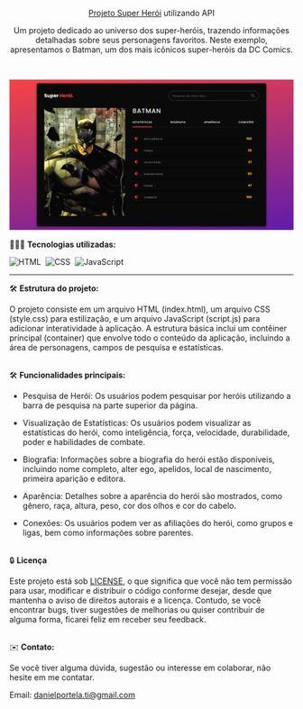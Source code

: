 <div align="center">

<a href="https://apisuperhero.netlify.app/">Projeto Super Herói</a> utilizando API

<p>Um projeto dedicado ao universo dos super-heróis, trazendo informações detalhadas sobre seus personagens favoritos. Neste exemplo, apresentamos o Batman, um dos mais icônicos super-heróis da DC Comics.</p> 
</div>

![alt text](readme-images/preview.jpg)

👨🏼‍💻 <b>Tecnologias utilizadas:</b>

![HTML](https://img.shields.io/badge/-HTML-0D1117?style=for-the-badge&logo=html5&labelColor=0D1117)&nbsp;
![CSS](https://img.shields.io/badge/-CSS-0D1117?style=for-the-badge&logo=CSS3&logoColor=blue&labelColor=0D1117)&nbsp;
![JavaScript](https://img.shields.io/badge/-javascript-0D1117?style=for-the-badge&logo=javascript&logoColor=yellow&labelColor=0D1117)&nbsp;<hr>

🛠️ <b>Estrutura do projeto:</b>

O projeto consiste em um arquivo HTML (index.html), um arquivo CSS (style.css) para estilização, e um arquivo JavaScript (script.js) para adicionar interatividade à aplicação. A estrutura básica inclui um contêiner principal (container) que envolve todo o conteúdo da aplicação, incluindo a área de personagens, campos de pesquisa e estatísticas.<br><br>

🛠️ <b>Funcionalidades principais:</b>

- Pesquisa de Herói: Os usuários podem pesquisar por heróis utilizando a barra de pesquisa na parte superior da página.

- Visualização de Estatísticas: Os usuários podem visualizar as estatísticas do herói, como inteligência, força, velocidade, durabilidade, poder e habilidades de combate.

- Biografia: Informações sobre a biografia do herói estão disponíveis, incluindo nome completo, alter ego, apelidos, local de nascimento, primeira aparição e editora.

- Aparência: Detalhes sobre a aparência do herói são mostrados, como gênero, raça, altura, peso, cor dos olhos e cor do cabelo.

- Conexões: Os usuários podem ver as afiliações do herói, como grupos e ligas, bem como informações sobre parentes.<br><br>


🔒 <b>Licença</b>

Este projeto está sob [LICENSE](LICENSE), o que significa que você não tem permissão para usar, modificar e distribuir o código conforme desejar, desde que mantenha o aviso de direitos autorais e a licença. Contudo, se você encontrar bugs, tiver sugestões de melhorias ou quiser contribuir de alguma forma, ficarei feliz em receber seu feedback.<br><br>

✉️ <b>Contato:</b>

Se você tiver alguma dúvida, sugestão ou interesse em colaborar, não hesite em me contatar.

Email: <a href="mailto:danielportela.ti@gmail.com"> danielportela.ti@gmail.com</a>

